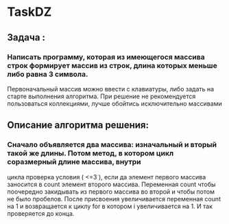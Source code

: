 # TaskDZ
## Задача : 
### Написать программу, которая из имеющегося массива строк формирует массив из строк, длина которых меньше либо равна 3 символа. 
Первоначальный массив можно ввести с клавиатуры, либо задать на старте выполнения алгоритма. При решение не рекомендуется пользоваться 
коллекциями, лучше обойтись исключительно массивами
## Описание алгоритма решения:
### Сначало объявляется два массива: изначальный и вторый такой же длины. Потом метод, в котором цикл соразмерный длине массива, внутри 
цикла проверка условия ( <=3 ), если да элемент первого массива заносится в count элемент второго массива. Переменная count чтобы поочередно 
закидывать из первого массива во второй и чтобы потом не было пробелов. После присвоения увеличивается переменная count на 1 и возвращается 
к циклу for в котором i увеличивается на 1. И так проверяется до конца.

